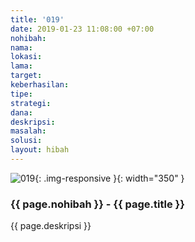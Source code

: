```yaml
---
title: '019'
date: 2019-01-23 11:08:00 +07:00
nohibah:
nama:
lokasi:
lama:
target:
keberhasilan:
tipe:
strategi:
dana:
deskripsi:
masalah:
solusi:
layout: hibah
---
```


![019](/static/img/hibahcms/019.png){: .img-responsive }{: width="350" }

### {{ page.nohibah }} - {{ page.title }}

{{ page.deskripsi }}
